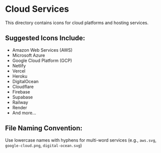 # Cloud Services

This directory contains icons for cloud platforms and hosting services.

## Suggested Icons Include:
- Amazon Web Services (AWS)
- Microsoft Azure
- Google Cloud Platform (GCP)
- Netlify
- Vercel
- Heroku
- DigitalOcean
- Cloudflare
- Firebase
- Supabase
- Railway
- Render
- And more...

## File Naming Convention:
Use lowercase names with hyphens for multi-word services (e.g., `aws.svg`, `google-cloud.png`, `digital-ocean.svg`)